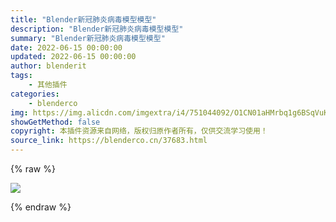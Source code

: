 ```yaml
---
title: "Blender新冠肺炎病毒模型模型"
description: "Blender新冠肺炎病毒模型模型"
summary: "Blender新冠肺炎病毒模型模型"
date: 2022-06-15 00:00:00
updated: 2022-06-15 00:00:00
author: blenderit
tags: 
    - 其他插件
categories:
    - blenderco
img: https://img.alicdn.com/imgextra/i4/751044092/O1CN01aHMrbq1g6BSqVuKne_!!751044092.jpg?t=1655971760000
showGetMethod: false
copyright: 本插件资源来自网络，版权归原作者所有，仅供交流学习使用！
source_link: https://blenderco.cn/37683.html
---
```


{% raw %}
<p><img src="https://img.alicdn.com/imgextra/i4/751044092/O1CN01aHMrbq1g6BSqVuKne_!!751044092.jpg?t=1655971760000"></p>
<div style="display: none">blenderco</div>
{% endraw %}